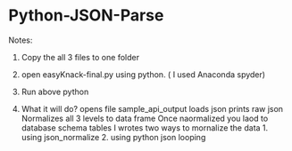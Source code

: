 # Python-JSON-Parse
Notes:

1. Copy the all 3 files to one folder
2. open easyKnack-final.py using python. ( I used Anaconda spyder)
3. Run above python

4. What it will do?
	opens file sample_api_output
	loads json
	prints raw json
	Normalizes all 3 levels to data frame
	Once naormalized you laod to database schema tables
	I wrotes two ways to mornalize the data
		1. using json_normalize
		2. using python json looping
	
